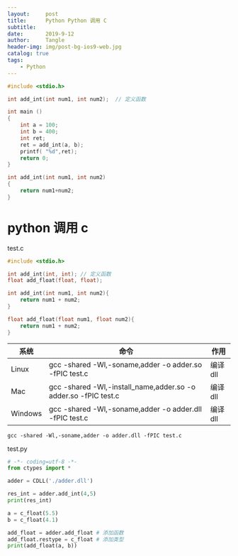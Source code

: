 ```yaml
---
layout:     post
title:      Python Python 调用 C
subtitle:   
date:       2019-9-12
author:     Tangle
header-img: img/post-bg-ios9-web.jpg
catalog: true
tags:
    - Python
---
```


```c
#include <stdio.h> 

int add_int(int num1, int num2);  // 定义函数

int main ()
{ 
    int a = 100; 
    int b = 400; 
    int ret; 
    ret = add_int(a, b); 
    printf( "%d",ret); 
    return 0;
} 

int add_int(int num1, int num2)
{ 
    return num1+num2; 
}
```

# python 调用 c

test.c

``` c
#include <stdio.h>

int add_int(int, int); // 定义函数
float add_float(float, float);

int add_int(int num1, int num2){
    return num1 + num2;
}

float add_float(float num1, float num2){
    return num1 + num2;
}
```

| 系统    | 命令                                                         | 作用     |
| ------- | ------------------------------------------------------------ | -------- |
| Linux   | gcc -shared -Wl,-soname,adder -o adder.so -fPIC test.c       | 编译 dll |
| Mac     | gcc -shared -Wl,-install_name,adder.so -o adder.so -fPIC test.c | 编译 dll |
| Windows | gcc -shared -Wl,-soname,adder -o adder.dll -fPIC test.c      | 编译 dll |

```
gcc -shared -Wl,-soname,adder -o adder.dll -fPIC test.c
```

test.py

```python
# -*- coding=utf-8 -*-
from ctypes import *

adder = CDLL('./adder.dll')

res_int = adder.add_int(4,5)
print(res_int)

a = c_float(5.5)
b = c_float(4.1)

add_float = adder.add_float # 添加函数
add_float.restype = c_float # 添加类型
print(add_float(a, b))
```
